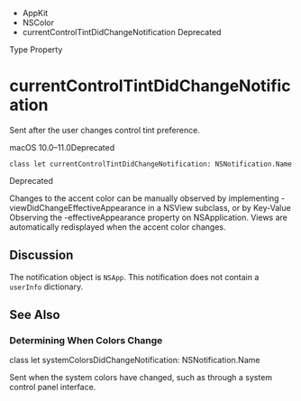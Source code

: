 

- AppKit
- NSColor
-  currentControlTintDidChangeNotification Deprecated

Type Property

# currentControlTintDidChangeNotification

Sent after the user changes control tint preference.

macOS 10.0–11.0Deprecated

``` source
class let currentControlTintDidChangeNotification: NSNotification.Name
```

Deprecated

Changes to the accent color can be manually observed by implementing -viewDidChangeEffectiveAppearance in a NSView subclass, or by Key-Value Observing the -effectiveAppearance property on NSApplication. Views are automatically redisplayed when the accent color changes.

## Discussion

The notification object is `NSApp`. This notification does not contain a `userInfo` dictionary.

## See Also

### Determining When Colors Change

class let systemColorsDidChangeNotification: NSNotification.Name

Sent when the system colors have changed, such as through a system control panel interface.

